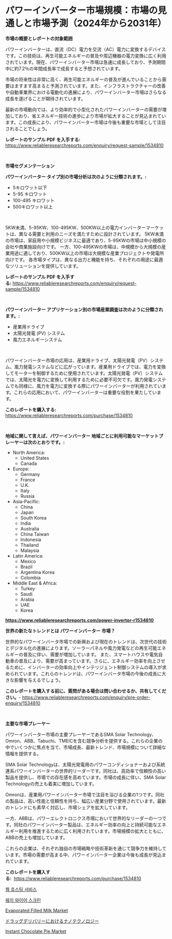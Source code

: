 <p><h1>パワーインバーター市場規模：市場の見通しと市場予測（2024年から2031年）</h1></p><p><strong>市場の概要とレポートの対象範囲</strong></p>
<p><p>パワーインバーターは、直流（DC）電力を交流（AC）電力に変換するデバイスです。この技術は、再生可能エネルギーの普及や周辺機器の電力変換に広く利用されています。現在、パワーインバーター市場は急速に成長しており、予測期間中に約7.2％の年間成長率で成長すると予想されています。</p><p>市場の将来性は非常に高く、再生可能エネルギーの普及が進んでいることから需要はますます高まると予測されています。また、インフラストラクチャーの改善や自動車業界における電動化の進展により、パワーインバーター市場はさらなる成長を遂げることが期待されています。</p><p>最新の市場動向では、より効率的で小型化されたパワーインバーターの需要が増加しており、省エネルギー技術の進歩により市場が拡大することが見込まれています。この成長により、パワーインバーター市場は今後も重要な市場として注目されることでしょう。</p></p>
<p><strong>レポートのサンプル PDF を入手する:</strong> <a href="https://www.reliableresearchreports.com/enquiry/request-sample/1534810">https://www.reliableresearchreports.com/enquiry/request-sample/1534810</a></p>
<p>&nbsp;</p>
<p><strong>市場セグメンテーション</strong></p>
<p><strong>パワーインバーター タイプ別の市場分析は次のように分類されます。:</strong></p>
<p><ul><li>5キロワット以下</li><li>5-95 キロワット</li><li>100-495 キロワット</li><li>500キロワット以上</li></ul></p>
<p>&nbsp;</p>
<p><p>5KW未満、5-95KW、100-495KW、500KW以上の電力インバーターマーケットは、異なる需要と利用のニーズを満たすために設計されています。 5KW未満の市場は、家庭用や小規模ビジネスに最適であり、5-95KWの市場は中小規模の会社や商業施設向けです。 一方、100-495KWの市場は、中規模から大規模の産業用途に適しており、500KW以上の市場は大規模な産業プロジェクトや発電所向けです。 各市場タイプは、異なる出力と機能を持ち、それぞれの用途に最適なソリューションを提供しています。</p></p>
<p><strong>レポートのサンプル PDF を入手する:</strong>&nbsp;<a href="https://www.reliableresearchreports.com/enquiry/request-sample/1534810">https://www.reliableresearchreports.com/enquiry/request-sample/1534810</a></p>
<p>&nbsp;</p>
<p><strong> パワーインバーター アプリケーション別の市場産業調査は次のように分類されます。:</strong></p>
<p><ul><li>産業用ドライブ</li><li>太陽光発電 (PV) システム</li><li>風力エネルギーシステム</li></ul></p>
<p>&nbsp;</p>
<p><p>パワーインバーター市場の応用は、産業用ドライブ、太陽光発電（PV）システム、風力発電システムなどに広がっています。産業用ドライブでは、電力を変換してモーターを制御するために使用されています。太陽光発電（PV）システムでは、太陽光を電力に変換して利用するために必要不可欠です。風力発電システムでも同様に、風力を電力に変換する際にパワーインバーターが利用されています。これらの応用において、パワーインバーターは重要な役割を果たしています。</p></p>
<p><strong>このレポートを購入する:</strong>&nbsp; <a href="https://www.reliableresearchreports.com/purchase/1534810">https://www.reliableresearchreports.com/purchase/1534810</a></p>
<p>&nbsp;</p>
<p><strong>地域に関して言えば、パワーインバーター 地域ごとに利用可能なマーケットプレーヤーは次のとおりです。:</strong></p>
<p><ul>
    <li>
        North America:
        <ul>
            <li>United States</li>
            <li>Canada</li>
        </ul>
    </li>
    <li>
        Europe:
        <ul>
            <li>Germany</li>
            <li>France</li>
            <li>U.K.</li>
            <li>Italy</li>
            <li>Russia</li>
        </ul>
    </li>
    <li>
        Asia-Pacific:
        <ul>
            <li>China</li>
            <li>Japan</li>
            <li>South Korea</li>
            <li>India</li>
            <li>Australia</li>
            <li>China Taiwan</li>
            <li>Indonesia</li>
            <li>Thailand</li>
            <li>Malaysia</li>
        </ul>
    </li>
    <li>
        Latin America:
        <ul>
            <li>Mexico</li>
            <li>Brazil</li>
            <li>Argentina Korea</li>
            <li>Colombia</li>
        </ul>
    </li>
    <li>
        Middle East & Africa:
        <ul>
            <li>Turkey</li>
            <li>Saudi</li>
            <li>Arabia</li>
            <li>UAE</li>
            <li>Korea</li>
        </ul>
    </li>
    </ul></p>
<p><strong><a href="https://www.reliableresearchreports.com/power-invertor-r1534810">https://www.reliableresearchreports.com/power-invertor-r1534810</a></strong>&nbsp;</p>
<p><strong>世界の新たなトレンドとは パワーインバーター 市場？</strong></p>
<p><p>世界的なパワーインバータ市場での新興および現在のトレンドは、次世代の技術とデジタル化の進展によります。ソーラーパネルや風力発電などの再生可能エネルギーの普及に伴い、需要が増加しています。 また、スマートハウスや電気自動車の普及により、需要が高まっています。さらに、エネルギー効率を向上させるために、インバーターの効率向上やインテリジェント制御システムの導入が求められています。これらのトレンドは、パワーインバータ市場の今後の成長に大きな影響を与えるでしょう。</p></p>
<p><strong>このレポートを購入する前に、質問がある場合は問い合わせるか、共有してください。</strong>- <a href="https://www.reliableresearchreports.com/enquiry/pre-order-enquiry/1534810">https://www.reliableresearchreports.com/enquiry/pre-order-enquiry/1534810</a></p>
<p>&nbsp;</p>
<p><strong>主要な市場プレーヤー</strong></p>
<p><p>パワーインバーター市場の主要プレーヤーであるSMA Solar Technology、Omron、ABB、Tabuchi、TMEICを含む競争分析を提供する。これらの企業の中でいくつかに焦点を当て、市場成長、最新トレンド、市場規模について詳細な情報を提供する。</p><p>SMA Solar Technologyは、太陽光発電用のパワーコンディショナーおよび系統連系パワーインバーターの世界的リーダーです。同社は、高効率で信頼性の高い製品を提供し、市場での存在感を高めています。市場の成長に伴い、SMA Solar Technologyの売上も着実に増加しています。</p><p>Omronは、産業用パワーインバーター市場で注目を浴びる企業の1つです。同社の製品は、高い性能と信頼性を持ち、幅広い産業分野で使用されています。最新のトレンドにも素早く対応し、市場シェアを拡大しています。</p><p>一方、ABBは、パワーエレクトロニクス市場において世界的なリーダーの一つです。同社のパワーインバーター製品は、エネルギー効率の向上と持続可能なエネルギー利用を推進するために広く利用されています。市場規模の拡大とともに、ABBの売上も増加しています。</p><p>これらの企業は、それぞれ独自の市場戦略や技術革新を通じて競争力を維持しています。市場の需要が高まる中、パワーインバーター企業は今後も成長が見込まれています。</p></p>
<p><strong>このレポートを購入する:</strong>&nbsp;&nbsp;<a href="https://www.reliableresearchreports.com/purchase/1534810">https://www.reliableresearchreports.com/purchase/1534810</a></p>
<p><p><a href="https://github.com/JonHarrtis67676y/Market-Research-Report-List-1/blob/main/448764716678.md">웹 호스팅 서비스</a></p><p><a href="https://github.com/Tristiarton768456/Market-Research-Report-List-1/blob/main/710734716677.md">웨지 와이어 스크린</a></p><p><a href="https://github.com/redneck06/Market-Research-Report-List-2/blob/main/evaporated-filled-milk-market.md">Evaporated Filled Milk Market</a></p><p><a href="https://github.com/NashBeahan2023/Market-Research-Report-List-1/blob/main/473580618184.md">ドラッグデリバリーにおけるナノテクノロジー</a></p><p><a href="https://github.com/nicoletavirag/Market-Research-Report-List-2/blob/main/instant-chocolate-pie-market.md">Instant Chocolate Pie Market</a></p></p>